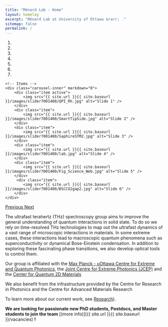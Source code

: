 ```yaml
---
title: "Ménard Lab - Home"
layout: homelay
excerpt: "Ménard Lab at University of Ottawa &rarr; ."
sitemap: false
permalink: /
---
```





<div markdown="0" id="carousel" class="carousel slide" data-ride="carousel" data-interval="4000" data-pause="hover" >
    <!-- Menu -->
    <ol class="carousel-indicators">
        <li data-target="#carousel" data-slide-to="0" class="active"></li>
        <li data-target="#carousel" data-slide-to="1"></li>
        <li data-target="#carousel" data-slide-to="2"></li>
        <li data-target="#carousel" data-slide-to="3"></li>
        <li data-target="#carousel" data-slide-to="4"></li>
        <li data-target="#carousel" data-slide-to="5"></li>
        <li data-target="#carousel" data-slide-to="6"></li>
    </ol>

    <!-- Items -->
    <div class="carousel-inner" markdown="0">
        <div class="item active">
            <img src="{{ site.url }}{{ site.baseurl }}/images/slider7001400/QPI_Rh.jpg" alt="Slide 1" />
        </div>
        <div class="item">
            <img src="{{ site.url }}{{ site.baseurl }}/images/slider7001400/SmartTipSide.jpg" alt="Slide 2" />
        </div>
        <div class="item">
            <img src="{{ site.url }}{{ site.baseurl }}/images/slider7001400/SaphireSTM2.jpg" alt="Slide 3" />
        </div>
        <div class="item">
            <img src="{{ site.url }}{{ site.baseurl }}/images/slider7001400/lab.jpg" alt="Slide 4" />
        </div>
        <div class="item">
            <img src="{{ site.url }}{{ site.baseurl }}/images/slider7001400/Fig_Science_Web.jpg" alt="Slide 5" />
        </div>       
         <div class="item">
            <img src="{{ site.url }}{{ site.baseurl }}/images/slider7001400/BSCCO2gap2.jpg" alt="Slide 6" />
        </div>
    </div>
  <a class="left carousel-control" href="#carousel" role="button" data-slide="prev">
    <span class="glyphicon glyphicon-chevron-left" aria-hidden="true"></span>
    <span class="sr-only">Previous</span>
  </a>
  <a class="right carousel-control" href="#carousel" role="button" data-slide="next">
    <span class="glyphicon glyphicon-chevron-right" aria-hidden="true"></span>
    <span class="sr-only">Next</span>
  </a>
</div>

The ultrafast terahertz (THz) spectroscopy group aims to improve the general understanding of quantum interactions in solid state. To do so we rely on time-resolved THz technologies to map out the ultrafast dynamics of a vast range of microscopic interactions in materials. In some extreme cases, these interactions lead to macroscopic quantum phenomena such as superconductivity or dynamical Bose-Einstein condensation. In addition to exploring these fascinating phase transitions, we also develop optical tools to control them.

Our group is affiliated with the [Max Planck - uOttawa Centre for Extreme and Quantum Photonics](https://www.uottawa.ca/research-innovation/), the [Joint Centre for Extreme Photonics (JCEP)](https://extremephotonics.com/) and the [Center for Quantum 2D Materials](https://qc2dm.physics.uottawa.ca/)

We also benefit from the infrastructure provided by the Centre for Research in Photonics and the Centre for Advanced Materials Research

To learn more about our current work, see [Research](research)). 

 **We are  looking for passionate new PhD students, Postdocs, and Master students to join the team** [(more info)]({{ site.url }}{{ site.baseurl }}/vacancies) **!**
